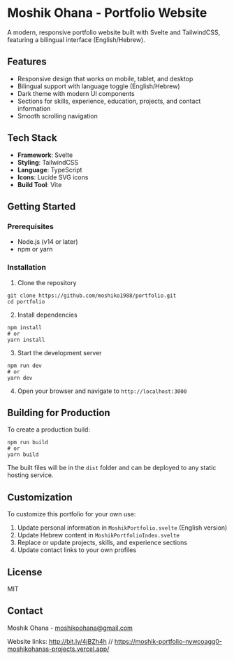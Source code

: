 # Moshik Ohana - Portfolio Website

A modern, responsive portfolio website built with Svelte and TailwindCSS, featuring a bilingual interface (English/Hebrew).

## Features

- Responsive design that works on mobile, tablet, and desktop
- Bilingual support with language toggle (English/Hebrew)
- Dark theme with modern UI components
- Sections for skills, experience, education, projects, and contact information
- Smooth scrolling navigation

## Tech Stack

- **Framework**: Svelte
- **Styling**: TailwindCSS
- **Language**: TypeScript
- **Icons**: Lucide SVG icons
- **Build Tool**: Vite

## Getting Started

### Prerequisites

- Node.js (v14 or later)
- npm or yarn

### Installation

1. Clone the repository
```
git clone https://github.com/moshiko1988/portfolio.git
cd portfolio
```

2. Install dependencies
```
npm install
# or
yarn install
```

3. Start the development server
```
npm run dev
# or
yarn dev
```

4. Open your browser and navigate to `http://localhost:3000`

## Building for Production

To create a production build:

```
npm run build
# or
yarn build
```

The built files will be in the `dist` folder and can be deployed to any static hosting service.

## Customization

To customize this portfolio for your own use:

1. Update personal information in `MoshikPortfolio.svelte` (English version)
2. Update Hebrew content in `MoshikPortfolioIndex.svelte`
3. Replace or update projects, skills, and experience sections
4. Update contact links to your own profiles

## License

MIT

## Contact

Moshik Ohana - moshikoohana@gmail.com

Website links: http://bit.ly/4jBZh4h // https://moshik-portfolio-nywcoagg0-moshikohanas-projects.vercel.app/
